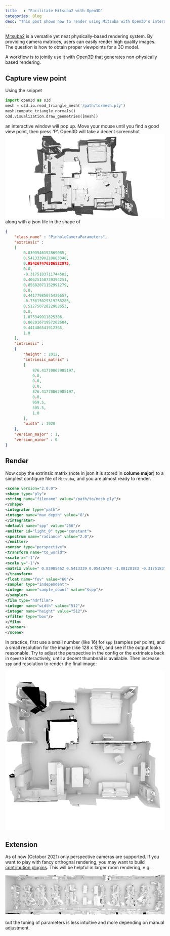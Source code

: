 ```yaml
---
title   : "Facilitate Mitsuba2 with Open3D"
categories: Blog
desc: "This post shows how to render using Mitsuba with Open3D's interactive interface."
---
```


[Mitsuba2](https://github.com/mitsuba-renderer/mitsuba2) is a versatile yet neat physically-based rendering system. By providing camera matrices, users can easily render high quality images. The question is how to obtain proper viewpoints for a 3D model.

A workflow is to jointly use it with [Open3D](https://github.com/intel-isl/Open3D) that generates non-physically based rendering. 

## Capture view point
Using the snippet
```python
import open3d as o3d
mesh = o3d.io.read_triangle_mesh('/path/to/mesh.ply')
mesh.compute_triangle_normals()
o3d.visualization.draw_geometries([mesh])
```
an interactive window will pop up. Move your mouse until you find a good view point, then press 'P'. Open3D will take a decent screenshot
![apt-o3d](/assets/images/apt-o3d.png) along with a json file in the shape of
```json
{
	"class_name" : "PinholeCameraParameters",
	"extrinsic" : 
	[
		0.8390546152869085,
		0.54133390210883348,
		0.054267476386522975,
		0.0,
		-0.3175183711744502,
		0.40625158739394251,
		0.85682071152991279,
		0.0,
		0.44177985075426657,
		-0.73615029319258285,
		0.51275072822962653,
		0.0,
		1.075349911825306,
		0.86201671957262604,
		9.441486541912365,
		1.0
	],
	"intrinsic" : 
	{
		"height" : 1012,
		"intrinsic_matrix" : 
		[
			876.41770862985197,
			0.0,
			0.0,
			0.0,
			876.41770862985197,
			0.0,
			959.5,
			505.5,
			1.0
		],
		"width" : 1920
	},
	"version_major" : 1,
	"version_minor" : 0
}
```

## Render
Now copy the extrinsic matrix (note in json it is stored in **colume major**) to a simplest configure file of `Mitsuba`, and you are almost ready to render.
```xml
<scene version="2.0.0">
<shape type="ply">
<string name="filename" value="/path/to/mesh.ply"/>
</shape>
<integrator type="path">
<integer name="max_depth" value="8"/>
</integrator>
<default name="spp" value="256"/>
<emitter id="light_0" type="constant">
<spectrum name="radiance" value="2.0"/>
</emitter>
<sensor type="perspective">
<transform name="to_world">
<scale x="-1"/>
<scale y="-1"/>
<matrix value=" 0.83905462 0.5413339 0.05426748 -1.88128183 -0.31751837 0.40625159 0.85682071 -8.09841352 0.44177985 -0.73615029 0.51275073 -4.68162316 0. 0. 0. 1. "/>
</transform>
<float name="fov" value="60"/>
<sampler type="independent">
<integer name="sample_count" value="$spp"/>
</sampler>
<film type="hdrfilm">
<integer name="width" value="512"/>
<integer name="height" value="512"/>
<rfilter type="box"/>
</film>
</sensor>
</scene>
```

In practice, first use a small number (like 16) for `spp` (samples per point), and a small resolution for the image (like 128 x 128), and see if the output looks reasonable. Try to adjust the perspective in the config or the extrinsics back in `Open3D` interactively, until a decent thumbnail is available. Then increase `spp` and resolution to render the final image:

![ash](/assets/images/ash-teaser.png)

## Extension

As of now (Octobor 2021) only perspective cameras are supported. If you want to play with fancy orthognal rendering, you may want to build [contribution plugins](https://github.com/mitsuba-renderer/mitsuba2/pull/279). This will be helpful in larger room rendering, e.g.

![lab](/assets/images/lab.png)

but the tuning of parameters is less intuitive and more depending on manual adjustment.